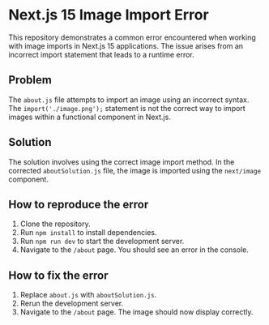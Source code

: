 # Next.js 15 Image Import Error

This repository demonstrates a common error encountered when working with image imports in Next.js 15 applications. The issue arises from an incorrect import statement that leads to a runtime error. 

## Problem
The `about.js` file attempts to import an image using an incorrect syntax. The `import('./image.png');` statement is not the correct way to import images within a functional component in Next.js.

## Solution
The solution involves using the correct image import method.  In the corrected `aboutSolution.js` file, the image is imported using the `next/image` component.

## How to reproduce the error
1. Clone the repository.
2. Run `npm install` to install dependencies.
3. Run `npm run dev` to start the development server.
4. Navigate to the `/about` page. You should see an error in the console.

## How to fix the error
1. Replace `about.js` with `aboutSolution.js`.
2. Rerun the development server.
3. Navigate to the `/about` page. The image should now display correctly.